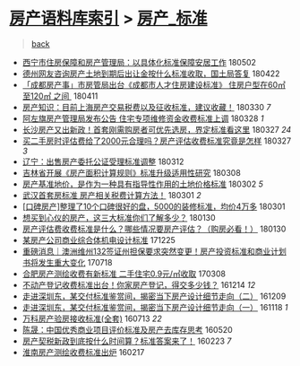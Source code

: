[房产语料库索引](../../README.md)  > [房产_标准](房产_标准.md)
====
> [back](../README.md)

- [西宁市住房保障和房产管理局：以具体化标准保障安居工作](http://jkwz.applinzi.com/ittc/7098436529959732231.html#%E8%A5%BF%E5%AE%81%E5%B8%82%E4%BD%8F%E6%88%BF%E4%BF%9D%E9%9A%9C%E5%92%8C%E6%88%BF%E4%BA%A7%E7%AE%A1%E7%90%86%E5%B1%80%EF%BC%9A%E4%BB%A5%E5%85%B7%E4%BD%93%E5%8C%96%E6%A0%87%E5%87%86%E4%BF%9D%E9%9A%9C%E5%AE%89%E5%B1%85%E5%B7%A5%E4%BD%9C) 180502  
- [德州网友咨询房产土地到期后出让金按什么标准收取，国土局答复](http://jkwz.applinzi.com/ittc/7094174196462781456.html#%E5%BE%B7%E5%B7%9E%E7%BD%91%E5%8F%8B%E5%92%A8%E8%AF%A2%E6%88%BF%E4%BA%A7%E5%9C%9F%E5%9C%B0%E5%88%B0%E6%9C%9F%E5%90%8E%E5%87%BA%E8%AE%A9%E9%87%91%E6%8C%89%E4%BB%80%E4%B9%88%E6%A0%87%E5%87%86%E6%94%B6%E5%8F%96%EF%BC%8C%E5%9B%BD%E5%9C%9F%E5%B1%80%E7%AD%94%E5%A4%8D) 180422  
- [「成都房产事」市房管局出台《成都市人才住房建设标准》 住房户型在60㎡至120㎡ 之间 ​](http://jkwz.applinzi.com/ittc/7090728777481192465.html#%E3%80%8C%E6%88%90%E9%83%BD%E6%88%BF%E4%BA%A7%E4%BA%8B%E3%80%8D%E5%B8%82%E6%88%BF%E7%AE%A1%E5%B1%80%E5%87%BA%E5%8F%B0%E3%80%8A%E6%88%90%E9%83%BD%E5%B8%82%E4%BA%BA%E6%89%8D%E4%BD%8F%E6%88%BF%E5%BB%BA%E8%AE%BE%E6%A0%87%E5%87%86%E3%80%8B+%E4%BD%8F%E6%88%BF%E6%88%B7%E5%9E%8B%E5%9C%A860%E3%8E%A1%E8%87%B3120%E3%8E%A1+%E4%B9%8B%E9%97%B4+%E2%80%8B) 180411  
- [房产知识：目前上海房产交易税费以及征收标准，建议收藏！](http://jkwz.applinzi.com/ittc/7086281283842081809.html#%E6%88%BF%E4%BA%A7%E7%9F%A5%E8%AF%86%EF%BC%9A%E7%9B%AE%E5%89%8D%E4%B8%8A%E6%B5%B7%E6%88%BF%E4%BA%A7%E4%BA%A4%E6%98%93%E7%A8%8E%E8%B4%B9%E4%BB%A5%E5%8F%8A%E5%BE%81%E6%94%B6%E6%A0%87%E5%87%86%EF%BC%8C%E5%BB%BA%E8%AE%AE%E6%94%B6%E8%97%8F%EF%BC%81) 180330 *7* 
- [阿左旗房产管理局发布公告 住宅专项维修资金收费标准上调](http://jkwz.applinzi.com/ittc/7085654822059770897.html#%E9%98%BF%E5%B7%A6%E6%97%97%E6%88%BF%E4%BA%A7%E7%AE%A1%E7%90%86%E5%B1%80%E5%8F%91%E5%B8%83%E5%85%AC%E5%91%8A+%E4%BD%8F%E5%AE%85%E4%B8%93%E9%A1%B9%E7%BB%B4%E4%BF%AE%E8%B5%84%E9%87%91%E6%94%B6%E8%B4%B9%E6%A0%87%E5%87%86%E4%B8%8A%E8%B0%83) 180328 *1* 
- [长沙房产又出新政！首套刚需购房者可优先选房，界定标准看这里](http://jkwz.applinzi.com/ittc/7085200293082170374.html#%E9%95%BF%E6%B2%99%E6%88%BF%E4%BA%A7%E5%8F%88%E5%87%BA%E6%96%B0%E6%94%BF%EF%BC%81%E9%A6%96%E5%A5%97%E5%88%9A%E9%9C%80%E8%B4%AD%E6%88%BF%E8%80%85%E5%8F%AF%E4%BC%98%E5%85%88%E9%80%89%E6%88%BF%EF%BC%8C%E7%95%8C%E5%AE%9A%E6%A0%87%E5%87%86%E7%9C%8B%E8%BF%99%E9%87%8C) 180327 *24* 
- [买二手房时评估费给了2000元合理吗？房产评估收费标准究竟是怎样](http://jkwz.applinzi.com/ittc/7085099094576202759.html#%E4%B9%B0%E4%BA%8C%E6%89%8B%E6%88%BF%E6%97%B6%E8%AF%84%E4%BC%B0%E8%B4%B9%E7%BB%99%E4%BA%862000%E5%85%83%E5%90%88%E7%90%86%E5%90%97%EF%BC%9F%E6%88%BF%E4%BA%A7%E8%AF%84%E4%BC%B0%E6%94%B6%E8%B4%B9%E6%A0%87%E5%87%86%E7%A9%B6%E7%AB%9F%E6%98%AF%E6%80%8E%E6%A0%B7) 180327 *3* 
- [辽宁：出售房产委托公证受理标准调整](http://jkwz.applinzi.com/ittc/7079719826383963146.html#%E8%BE%BD%E5%AE%81%EF%BC%9A%E5%87%BA%E5%94%AE%E6%88%BF%E4%BA%A7%E5%A7%94%E6%89%98%E5%85%AC%E8%AF%81%E5%8F%97%E7%90%86%E6%A0%87%E5%87%86%E8%B0%83%E6%95%B4) 180312  
- [吉林省开展《房产面积计算规则》标准升级适用性研究](http://jkwz.applinzi.com/ittc/7078046803062948874.html#%E5%90%89%E6%9E%97%E7%9C%81%E5%BC%80%E5%B1%95%E3%80%8A%E6%88%BF%E4%BA%A7%E9%9D%A2%E7%A7%AF%E8%AE%A1%E7%AE%97%E8%A7%84%E5%88%99%E3%80%8B%E6%A0%87%E5%87%86%E5%8D%87%E7%BA%A7%E9%80%82%E7%94%A8%E6%80%A7%E7%A0%94%E7%A9%B6) 180308  
- [房产基准地价，是作为一种具有指导性作用的土地价格标准](http://jkwz.applinzi.com/ittc/7075809565247800327.html#%E6%88%BF%E4%BA%A7%E5%9F%BA%E5%87%86%E5%9C%B0%E4%BB%B7%EF%BC%8C%E6%98%AF%E4%BD%9C%E4%B8%BA%E4%B8%80%E7%A7%8D%E5%85%B7%E6%9C%89%E6%8C%87%E5%AF%BC%E6%80%A7%E4%BD%9C%E7%94%A8%E7%9A%84%E5%9C%9F%E5%9C%B0%E4%BB%B7%E6%A0%BC%E6%A0%87%E5%87%86) 180302 *5* 
- [武汉首套房标准 房产相关税费计算方法！](http://jkwz.applinzi.com/ittc/7075510553043010570.html#%E6%AD%A6%E6%B1%89%E9%A6%96%E5%A5%97%E6%88%BF%E6%A0%87%E5%87%86+%E6%88%BF%E4%BA%A7%E7%9B%B8%E5%85%B3%E7%A8%8E%E8%B4%B9%E8%AE%A1%E7%AE%97%E6%96%B9%E6%B3%95%EF%BC%81) 180301 *2* 
- [[口碑房产]整理了10个口碑很好的盘，5000的装修标准，均价4万多](http://jkwz.applinzi.com/ittc/7075506499952837638.html#%5B%E5%8F%A3%E7%A2%91%E6%88%BF%E4%BA%A7%5D%E6%95%B4%E7%90%86%E4%BA%8610%E4%B8%AA%E5%8F%A3%E7%A2%91%E5%BE%88%E5%A5%BD%E7%9A%84%E7%9B%98%EF%BC%8C5000%E7%9A%84%E8%A3%85%E4%BF%AE%E6%A0%87%E5%87%86%EF%BC%8C%E5%9D%87%E4%BB%B74%E4%B8%87%E5%A4%9A) 180301  
- [想买到心仪的房产，这三大标准你们了解多少？](http://jkwz.applinzi.com/ittc/7064372370314101766.html#%E6%83%B3%E4%B9%B0%E5%88%B0%E5%BF%83%E4%BB%AA%E7%9A%84%E6%88%BF%E4%BA%A7%EF%BC%8C%E8%BF%99%E4%B8%89%E5%A4%A7%E6%A0%87%E5%87%86%E4%BD%A0%E4%BB%AC%E4%BA%86%E8%A7%A3%E5%A4%9A%E5%B0%91%EF%BC%9F) 180130  
- [房产评估费收费标准是什么？哪些情况要房产评估？（购房必看！）](http://jkwz.applinzi.com/ittc/7064304825171182598.html#%E6%88%BF%E4%BA%A7%E8%AF%84%E4%BC%B0%E8%B4%B9%E6%94%B6%E8%B4%B9%E6%A0%87%E5%87%86%E6%98%AF%E4%BB%80%E4%B9%88%EF%BC%9F%E5%93%AA%E4%BA%9B%E6%83%85%E5%86%B5%E8%A6%81%E6%88%BF%E4%BA%A7%E8%AF%84%E4%BC%B0%EF%BC%9F%EF%BC%88%E8%B4%AD%E6%88%BF%E5%BF%85%E7%9C%8B%EF%BC%81%EF%BC%89) 180130  
- [某房产公司商业综合体机电设计标准](http://jkwz.applinzi.com/ittc/7050950227647792144.html#%E6%9F%90%E6%88%BF%E4%BA%A7%E5%85%AC%E5%8F%B8%E5%95%86%E4%B8%9A%E7%BB%BC%E5%90%88%E4%BD%93%E6%9C%BA%E7%94%B5%E8%AE%BE%E8%AE%A1%E6%A0%87%E5%87%86) 171225  
- [重磅消息｜澳洲维州132签证州担保要求突然变更！房产投资标准和商业计划书将发生重大变化](http://jkwz.applinzi.com/ittc/6991589137323656209.html#%E9%87%8D%E7%A3%85%E6%B6%88%E6%81%AF%EF%BD%9C%E6%BE%B3%E6%B4%B2%E7%BB%B4%E5%B7%9E132%E7%AD%BE%E8%AF%81%E5%B7%9E%E6%8B%85%E4%BF%9D%E8%A6%81%E6%B1%82%E7%AA%81%E7%84%B6%E5%8F%98%E6%9B%B4%EF%BC%81%E6%88%BF%E4%BA%A7%E6%8A%95%E8%B5%84%E6%A0%87%E5%87%86%E5%92%8C%E5%95%86%E4%B8%9A%E8%AE%A1%E5%88%92%E4%B9%A6%E5%B0%86%E5%8F%91%E7%94%9F%E9%87%8D%E5%A4%A7%E5%8F%98%E5%8C%96) 170718  
- [合肥房产测绘收费有新标准 二手住宅0.9元/㎡收取](http://jkwz.applinzi.com/ittc/6942590762763158533.html#%E5%90%88%E8%82%A5%E6%88%BF%E4%BA%A7%E6%B5%8B%E7%BB%98%E6%94%B6%E8%B4%B9%E6%9C%89%E6%96%B0%E6%A0%87%E5%87%86+%E4%BA%8C%E6%89%8B%E4%BD%8F%E5%AE%850.9%E5%85%83%2F%E3%8E%A1%E6%94%B6%E5%8F%96) 170308  
- [不动产登记收费标准出台！你家房产登记，得交多少钱？](http://jkwz.applinzi.com/ittc/6911598821254890500.html#%E4%B8%8D%E5%8A%A8%E4%BA%A7%E7%99%BB%E8%AE%B0%E6%94%B6%E8%B4%B9%E6%A0%87%E5%87%86%E5%87%BA%E5%8F%B0%EF%BC%81%E4%BD%A0%E5%AE%B6%E6%88%BF%E4%BA%A7%E7%99%BB%E8%AE%B0%EF%BC%8C%E5%BE%97%E4%BA%A4%E5%A4%9A%E5%B0%91%E9%92%B1%EF%BC%9F) 161214 *12* 
- [走进深圳东，某交付标准鉴赏间，揭密当下房产设计细节走向（二）](http://jkwz.applinzi.com/ittc/6909598102570140676.html#%E8%B5%B0%E8%BF%9B%E6%B7%B1%E5%9C%B3%E4%B8%9C%EF%BC%8C%E6%9F%90%E4%BA%A4%E4%BB%98%E6%A0%87%E5%87%86%E9%89%B4%E8%B5%8F%E9%97%B4%EF%BC%8C%E6%8F%AD%E5%AF%86%E5%BD%93%E4%B8%8B%E6%88%BF%E4%BA%A7%E8%AE%BE%E8%AE%A1%E7%BB%86%E8%8A%82%E8%B5%B0%E5%90%91%EF%BC%88%E4%BA%8C%EF%BC%89) 161209  
- [走进深圳东，某交付标准鉴赏间，揭密当下房产设计细节走向（一）](http://jkwz.applinzi.com/ittc/6901845787067024389.html#%E8%B5%B0%E8%BF%9B%E6%B7%B1%E5%9C%B3%E4%B8%9C%EF%BC%8C%E6%9F%90%E4%BA%A4%E4%BB%98%E6%A0%87%E5%87%86%E9%89%B4%E8%B5%8F%E9%97%B4%EF%BC%8C%E6%8F%AD%E5%AF%86%E5%BD%93%E4%B8%8B%E6%88%BF%E4%BA%A7%E8%AE%BE%E8%AE%A1%E7%BB%86%E8%8A%82%E8%B5%B0%E5%90%91%EF%BC%88%E4%B8%80%EF%BC%89) 161118 *1* 
- [万科房产验房接收标准(全套)](http://jkwz.applinzi.com/ittc/6854347260439299077.html#%E4%B8%87%E7%A7%91%E6%88%BF%E4%BA%A7%E9%AA%8C%E6%88%BF%E6%8E%A5%E6%94%B6%E6%A0%87%E5%87%86%28%E5%85%A8%E5%A5%97%29) 160713 *22* 
- [陈晟：中国优秀商业项目评价标准及房产去库存思考](http://jkwz.applinzi.com/ittc/6834222021562860548.html#%E9%99%88%E6%99%9F%EF%BC%9A%E4%B8%AD%E5%9B%BD%E4%BC%98%E7%A7%80%E5%95%86%E4%B8%9A%E9%A1%B9%E7%9B%AE%E8%AF%84%E4%BB%B7%E6%A0%87%E5%87%86%E5%8F%8A%E6%88%BF%E4%BA%A7%E5%8E%BB%E5%BA%93%E5%AD%98%E6%80%9D%E8%80%83) 160520  
- [房产契税新政到底按什么时间算？标准答案来了！](http://jkwz.applinzi.com/ittc/6802110401361740804.html#%E6%88%BF%E4%BA%A7%E5%A5%91%E7%A8%8E%E6%96%B0%E6%94%BF%E5%88%B0%E5%BA%95%E6%8C%89%E4%BB%80%E4%B9%88%E6%97%B6%E9%97%B4%E7%AE%97%EF%BC%9F%E6%A0%87%E5%87%86%E7%AD%94%E6%A1%88%E6%9D%A5%E4%BA%86%EF%BC%81) 160223 *7* 
- [淮南房产测绘收费标准出炉](http://jkwz.applinzi.com/ittc/6799745852922921988.html#%E6%B7%AE%E5%8D%97%E6%88%BF%E4%BA%A7%E6%B5%8B%E7%BB%98%E6%94%B6%E8%B4%B9%E6%A0%87%E5%87%86%E5%87%BA%E7%82%89) 160217  
